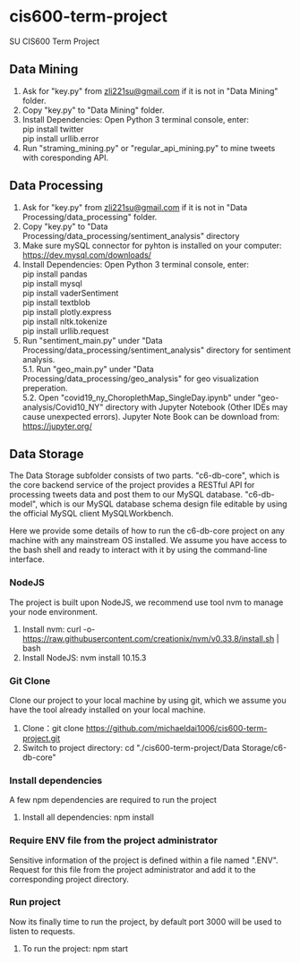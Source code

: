# cis600-term-project
SU CIS600 Term Project

## Data Mining
1. Ask for "key.py" from zli221su@gmail.com if it is not in "Data Mining" folder.  
2. Copy "key.py" to "Data Mining" folder.  
3. Install Dependencies: Open Python 3 terminal console, enter:  
  pip install twitter  
  pip install urllib.error  
4. Run "straming_mining.py" or "regular_api_mining.py" to mine tweets with coresponding API.

## Data Processing
1. Ask for "key.py" from zli221su@gmail.com if it is not in "Data Processing/data_processing" folder.  
2. Copy "key.py" to "Data Processing/data_processing/sentiment_analysis" directory  
3. Make sure mySQL connector for pyhton is installed on your computer: https://dev.mysql.com/downloads/  
3. Install Dependencies: Open Python 3 terminal console, enter:  
  pip install pandas  
  pip install mysql  
  pip install vaderSentiment  
  pip install textblob  
  pip install plotly.express  
  pip install nltk.tokenize  
  pip install urllib.request  
4. Run "sentiment_main.py" under "Data Processing/data_processing/sentiment_analysis" directory for sentiment analysis.  
5.1. Run "geo_main.py" under "Data Processing/data_processing/geo_analysis" for geo visualization preperation.  
5.2. Open "covid19_ny_ChoroplethMap_SingleDay.ipynb" under "geo-analysis/Covid10_NY" directory with Jupyter Notebook (Other IDEs may cause unexpected errors). Jupyter Note Book can be download from: https://jupyter.org/  

## Data Storage
The Data Storage subfolder consists of two parts. "c6-db-core", which is the core backend service of the project provides a RESTful API for processing tweets data and post them to our MySQL database. "c6-db-model", which is our MySQL database schema design file editable by using the official MySQL client MySQLWorkbench.

Here we provide some details of how to run the c6-db-core project on any machine with any mainstream OS installed. We assume you have access to the bash shell and ready to interact with it by using the command-line interface.

### NodeJS
The project is built upon NodeJS, we recommend use tool nvm to manage your node environment.

1. Install nvm:	 curl -o- https://raw.githubusercontent.com/creationix/nvm/v0.33.8/install.sh | bash 
2. Install NodeJS: nvm install 10.15.3

### Git Clone
Clone our project to your local machine by using git, which we assume you have the tool already installed on your local machine.

1. Clone：git clone https://github.com/michaeldai1006/cis600-term-project.git
2. Switch to project directory: cd "./cis600-term-project/Data Storage/c6-db-core"

### Install dependencies
A few npm dependencies are required to run the project
1. Install all dependencies: npm install

### Require ENV file from the project administrator
Sensitive information of the project is defined within a file named ".ENV". Request for this file from the project administrator and add it to the corresponding project directory.

### Run project
Now its finally time to run the project, by default port 3000 will be used to listen to requests.
1. To run the project: npm start
